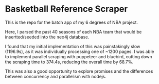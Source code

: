 # Basketball Reference Scraper

This is the repo for the batch app of my 6 degrees of NBA project. 

Here, I parsed the past 40 seasons of each NBA team that would be insertted/seeded into the neo4j database.

I found that my initial implementation of this was painstakingly slow (1196.9s), as it was individually processing one of ~1200 pages. I was able to implement parallel scraping with puppeteer and bluebird, cutting down the scraping time to 374.4s, reducing the overall time by 68.7%.

This was also a good opportunity to explore promises and the differences between concurrency and parallelism with nodejs.

